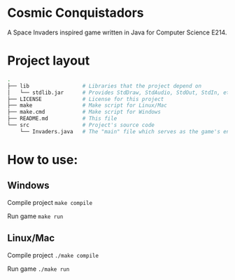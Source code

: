 # Cosmic Conquistadors
A Space Invaders inspired game written in Java for Computer Science E214.

# Project layout
```bash
.
├── lib                 # Libraries that the project depend on
│   └── stdlib.jar      # Provides StdDraw, StdAudio, StdOut, StdIn, etc.
├── LICENSE             # License for this project
├── make                # Make script for Linux/Mac
├── make.cmd            # Make script for Windows
├── README.md           # This file
└── src                 # Project's source code
    └── Invaders.java   # The "main" file which serves as the game's entry point
```

# How to use:
## Windows
Compile project
`make compile`

Run game
`make run`

## Linux/Mac
Compile project
`./make compile`

Run game
`./make run`
